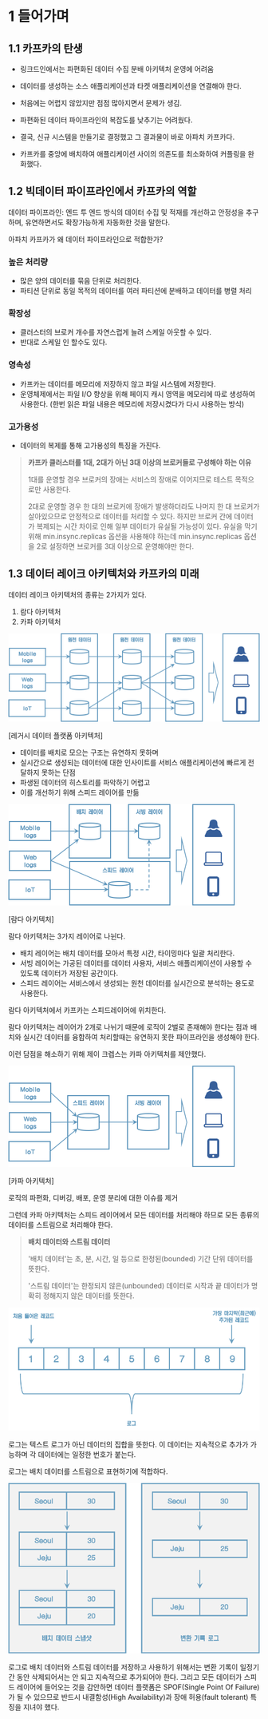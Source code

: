 # 1 들어가며

## 1.1 카프카의 탄생

* 링크드인에서는 파편화된 데이터 수집 분배 아키텍처 운영에 어려움
* 데이터를 생성하는 소스 애플리케이션과 타켓 애플리케이션을 연결해야 한다.
* 처음에는 어렵지 않았지만 점점 많아지면서 문제가 생김.
* 파편화된 데이터 파이프라인의 복잡도를 낮추기는 어려웠다.
* 결국, 신규 시스템을 만들기로 결정했고 그 결과물이 바로 아파치 카프카다.

* 카프카를 중앙에 배치하여 애플리케이션 사이의 의존도를 최소화하여 커플링을 완화했다.



## 1.2 빅데이터 파이프라인에서 카프카의 역할

데이터 파이프라인: 엔드 투 엔드 방식의 데이터 수집 및 적재를 개선하고 안정성을 추구하며, 유연하면서도 확장가능하게 자동화한 것을 말한다.



아파치 카프카가 왜 데이터 파이프라인으로 적합한가?

### 높은 처리량

* 많은 양의 데이터를 묶음 단위로 처리한다.
* 파티션 단위로 동일 목적의 데이터를 여러 파티션에 분배하고 데이터를 병렬 처리

### 확장성

* 클러스터의 브로커 개수를 자연스럽게 늘려 스케일 아웃할 수 있다.
* 반대로 스케일 인 할수도 있다.

### 영속성

* 카프카는 데이터를 메모리에 저장하지 않고 파일 시스템에 저장한다.
* 운영체제에서는 파일 I/O 향상을 위해 페이지 캐시 영역을 메모리에 따로 생성하여 사용한다. (한번 읽은 파일 내용은 메모리에 저장시켰다가 다시 사용하는 방식)

### 고가용성

* 데이터의 복제를 통해 고가용성의 특징을 가진다.



> **카프카 클러스터를 1대, 2대가 아닌 3대 이상의 브로커들로 구성해야 하는 이유**
>
> 1대를 운영할 경우 브로커의 장애는 서비스의 장애로 이어지므로 테스트 목적으로만 사용한다.
>
> 2대로 운영할 경우 한 대의 브로커에 장애가 발생하더라도 나머지 한 대 브로커가 살아있으므로 안정적으로 데이터를 처리할 수 있다. 하지만 브로커 간에 데이터가 복제되는 시간 차이로 인해 일부 데이터가 유실될 가능성이 있다. 유실을 막기 위해 min.insync.replicas 옵션을 사용해야 하는데 min.insync.replicas 옵션을 2로 설정하면 브로커를 3대 이상으로 운영해야만 한다.



## 1.3 데이터 레이크 아키텍처와 카프카의 미래

데이터 레이크 아키텍처의 종류는 2가지가 있다.

1. 람다 아키텍처
2. 카파 아키텍처



![image-20210512074447853](images/image-20210512074447853.png)

[레거시 데이터 플랫폼 아키텍처]

* 데이터를 배치로 모으는 구조는 유연하지 못하며
* 실시간으로 생성되는 데이터에 대한 인사이트를 서비스 애플리케이션에 빠르게 전달하지 못하는 단점
* 파생된 데이터의 히스토리를 파악하기 어렵고
* 이를 개선하기 위해 스피드 레이어를 만듦



![image-20210512075025488](images/image-20210512075025488.png)

[람다 아키텍처]

람다 아키텍처는 3가지 레이어로 나뉜다.

* 배치 레이어는 배치 데이터를 모아서 특정 시간, 타이밍마다 일괄 처리한다.
* 서빙 레이어는 가공된 데이터를 데이터 사용자, 서비스 애플리케이션이 사용할 수 있도록 데이터가 저장된 공간이다.
* 스피드 레이어는 서비스에서 생성되는 원천 데이터를 실시간으로 분석하는 용도로 사용한다.

람다 아키텍처에서 카프카는 스피드레이어에 위치한다.

람다 아키텍처는 레이어가 2개로 나뉘기 때문에 로직이 2벌로 존재해야 한다는 점과 배치와 실시간 데이터를 융합하여 처리할때는 유연하지 못한 파이프라인을 생성해야 한다.

이런 담점을 해소하기 위해 제이 크렙스는 카파 아키텍처를 제안했다.



![image-20210512075542973](images/image-20210512075542973.png)

[카파 아키텍처]

로직의 파편화, 디버깅, 배포, 운영 분리에 대한 이슈를 제거

그런데 카파 아키텍처는 스피드 레이어에서 모든 데이터를 처리해야 하므로 모든 종류의 데이터를 스트림으로 처리해야 한다.

> **배치 데이터와 스트림 데이터**
>
> '배치 데이터'는 초, 분, 시간, 일 등으로 한정된(bounded) 기간 단위 데이터를 뜻한다.
>
> '스트림 데이터'는 한정되지 않은(unbounded) 데이터로 시작과 끝 데이터가 명확히 정해지지 않은 데이터를 뜻한다.



<img src="images/image-20210512202343162.png" alt="image-20210512202343162" style="zoom:67%;" />

로그는 텍스트 로그가 아닌 데이터의 집합을 뜻한다. 이 데이터는 지속적으로 추가가 가능하며 각 데이터에는 일정한 번호가 붙는다.

로그는 배치 데이터를 스트림으로 표현하기에 적합하다.



<img src="images/image-20210512202958073.png" alt="image-20210512202958073" style="zoom:67%;" />

로그로 배치 데이터와 스트림 데이터를 저장하고 사용하기 위해서는 변환 기록이 일정기간 동안 삭제되어서는 안 되고 지속적으로 추가되어야 한다. 그리고 모든 데이터가 스피드 레이어에 들어오는 것을 감안하면 데이터 플랫폼은 SPOF(Single Point Of Failure)가 될 수 있으므로 반드시 내결함성(High Availability)과 장애 허용(fault tolerant) 특징을 지녀야 했다.











